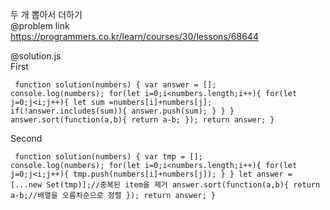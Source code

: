 두 개 뽑아서 더하기   
@problem link   
https://programmers.co.kr/learn/courses/30/lessons/68644     
   
@solution.js   
First
<code><pre>
function solution(numbers) {
    var answer = [];
    console.log(numbers);
    for(let i=0;i<numbers.length;i++){
        for(let j=0;j<i;j++){
            let sum =numbers[i]+numbers[j];
            if(!answer.includes(sum)){
                answer.push(sum);
            }
        }
    }
    answer.sort(function(a,b){
        return a-b;
    });
    return answer;
}
</code></pre>
   
Second
<code><pre>
function solution(numbers) {
    var tmp = [];
    console.log(numbers);
    for(let i=0;i<numbers.length;i++){
        for(let j=0;j<i;j++){
            tmp.push(numbers[i]+numbers[j]);
        }
    }
    let answer = [...new Set(tmp)];//중복된 item을 제거
    answer.sort(function(a,b){
        return a-b;//배열을 오름차순으로 정렬
    });
    return answer;
}
</code></pre>
